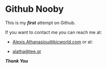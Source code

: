 # Github Nooby

This is my **_first_** attempt on Github.

If you want to contact me you can reach me at:

+ Alexis.Athanasiou@bicworld.com  or at: 

+ alatha@tee.gr

***Thank You***
